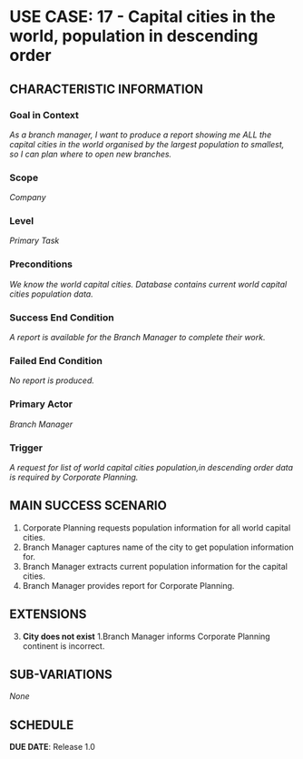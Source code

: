 # USE CASE: 17  - Capital cities in the world, population in descending order

## CHARACTERISTIC INFORMATION

### Goal in Context

*As a branch manager, I want to produce a report showing me ALL the capital cities in the world
organised by the largest population to smallest, so I can plan where to open new branches.*

### Scope

*Company*

### Level

*Primary Task*

### Preconditions

*We know the world capital cities. Database contains current world capital cities population data.*

### Success End Condition

*A report is available for the Branch Manager to complete their work.*

### Failed End Condition

*No report is produced.*

### Primary Actor

*Branch Manager*

### Trigger

*A request for list of world capital cities population,in descending order data is required by Corporate Planning.*

## MAIN SUCCESS SCENARIO

1. Corporate Planning requests population information for all world capital cities.
2. Branch Manager captures name of the city to get population information for.
3. Branch Manager extracts current population information for the capital cities.
4. Branch Manager provides report for Corporate Planning.

## EXTENSIONS

3. **City does not exist**
   1.Branch Manager informs Corporate Planning continent is incorrect.

## SUB-VARIATIONS

*None*

## SCHEDULE

**DUE DATE**: Release 1.0